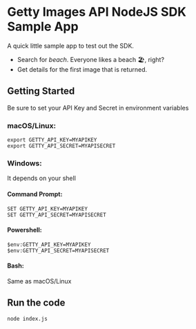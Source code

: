 # Getty Images API NodeJS SDK Sample App
A quick little sample app to test out the SDK.
+ Search for _beach_. Everyone likes a beach 🏖, right?
+ Get details for the first image that is returned.

## Getting Started

Be sure to set your API Key and Secret in environment variables
### macOS/Linux:
    export GETTY_API_KEY=MYAPIKEY
    export GETTY_API_SECRET=MYAPISECRET

### Windows:
It depends on your shell
#### Command Prompt:
    SET GETTY_API_KEY=MYAPIKEY
    SET GETTY_API_SECRET=MYAPISECRET

#### Powershell:
    $env:GETTY_API_KEY=MYAPIKEY
    $env:GETTY_API_SECRET=MYAPISECRET

#### Bash:
Same as macOS/Linux

## Run the code

```sh
node index.js
```